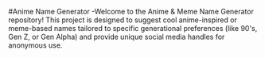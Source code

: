 #Anime  Name Generator
-Welcome to the Anime & Meme Name Generator repository! This project is designed to suggest cool anime-inspired or meme-based names tailored to specific generational preferences (like 90's, Gen Z, or Gen Alpha) and provide unique social media handles for anonymous use.
